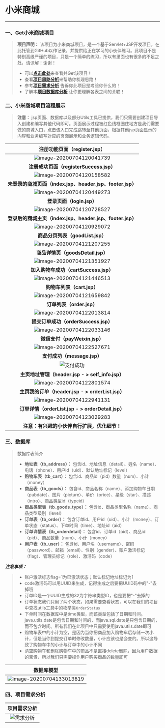 # 小米商城

------

### 一、Get小米商城项目

> **项目声明：** 该项目为小米商城项目，是一个基于Servlet+JSP开发项目，在此托管到GitHub以作记录，并提供给正在学习的小伙伴练习。此项目不是特别高级严谨的项目，只是一个简单的练习，所以有里面也有很多的不足之处，请谅解！谢谢！
>
> - 可以[**点击此处**](https://github.com/Ziphtracks/JavaLearningmanual/tree/master/project/%E5%B0%8F%E7%B1%B3%E5%95%86%E5%9F%8E/%E5%B0%8F%E7%B1%B3%E5%95%86%E5%9F%8E%E9%A1%B9%E7%9B%AE%E4%B8%8B%E8%BD%BD%E5%85%A5%E5%8F%A3)来查看并Get该项目！
> - 查看[**项目思路分析**](https://github.com/Ziphtracks/JavaLearningmanual/tree/master/project/%E5%B0%8F%E7%B1%B3%E5%95%86%E5%9F%8E/shopping)来帮助你梳理思路！
> - 参考[**项目需求分析**](https://github.com/Ziphtracks/JavaLearningmanual/tree/master/project/%E5%B0%8F%E7%B1%B3%E5%95%86%E5%9F%8E#%E5%9B%9B%E9%A1%B9%E7%9B%AE%E9%9C%80%E6%B1%82%E5%88%86%E6%9E%90) 告诉你此项目是考验你什么的！
> - 了解本[**项目数据库分析**](https://github.com/Ziphtracks/JavaLearningmanual/tree/master/project/%E5%B0%8F%E7%B1%B3%E5%95%86%E5%9F%8E#%E4%B8%89%E6%95%B0%E6%8D%AE%E5%BA%93) 让你更理解各表之间的关联！



### 二、小米商城项目流程展示

> **注意：** jsp页面、数据库以及部分Utils工具已提供，我们只需要创建项目导入创建和编写其他代码即可。页面展示过程被红色线框圈住地方是我们需要做的商城入口，点击该入口完成跳转至其他页面，根据其他jsp页面显示的内容和业务编写对应的页面展示和业务逻辑代码。

|                 注册功能页面（register.jsp）                 |
| :----------------------------------------------------------: |
| ![image-20200704120041739](https://gitee.com/Ziphtracks/Figurebed/raw/master/img/1/20200704154406.png) |
|           **注册成功页面（registerSuccess.jsp）**            |
| ![image-20200704120158582](https://gitee.com/Ziphtracks/Figurebed/raw/master/img/1/20200704154402.png) |
|  **未登录的商城页面（index.jsp、header.jsp、footer.jsp）**   |
| ![image-20200704120449273](https://gitee.com/Ziphtracks/Figurebed/raw/master/img/1/20200704154359.png) |
|                  **登录页面（login.jsp）**                   |
| ![image-20200704120728527](https://gitee.com/Ziphtracks/Figurebed/raw/master/img/1/20200704154355.png) |
|  **登录后的商城主页（index.jsp、header.jsp、footer.jsp）**   |
| ![image-20200704120929072](https://gitee.com/Ziphtracks/Figurebed/raw/master/img/1/20200704154352.png) |
|               **商品分页列表（goodList.jsp）**               |
| ![image-20200704121207255](https://gitee.com/Ziphtracks/Figurebed/raw/master/img/1/20200704154350.png) |
|              **商品详情页（goodsDetail.jsp）**               |
| ![image-20200704121351927](https://gitee.com/Ziphtracks/Figurebed/raw/master/img/1/20200704154347.png) |
|            **加入购物车成功（cartSuccess.jsp）**             |
| ![image-20200704121446513](https://gitee.com/Ziphtracks/Figurebed/raw/master/img/1/20200704154346.png) |
|                  **购物车列表（cart.jsp）**                  |
| ![image-20200704121659842](https://gitee.com/Ziphtracks/Figurebed/raw/master/img/1/20200704154343.png) |
|                  **订单列表（order.jsp）**                   |
| ![image-20200704122013814](https://gitee.com/Ziphtracks/Figurebed/raw/master/img/1/20200704154340.png) |
|             **提交订单成功（orderSuccess.jsp）**             |
| ![image-20200704122033146](https://gitee.com/Ziphtracks/Figurebed/raw/master/img/1/20200704154338.png) |
|                **微信支付（payWeixin.jsp）**                 |
| ![image-20200704122527671](https://gitee.com/Ziphtracks/Figurebed/raw/master/img/1/20200704154336.png) |
|                 **支付成功（message.jsp）**                  |
| ![支付成功](https://gitee.com/Ziphtracks/Figurebed/raw/master/img/1/20200704154334.png) |
|       **主页地址管理（header.jsp - > self_info.jsp）**       |
| ![image-20200704122801574](https://gitee.com/Ziphtracks/Figurebed/raw/master/img/1/20200704154331.png) |
|       **主页我的订单（header.jsp - > orderList.jsp）**       |
| ![image-20200704122941131](https://gitee.com/Ziphtracks/Figurebed/raw/master/img/1/20200704154329.png) |
|      **订单详情（orderList.jsp - > orderDetail.jsp）**       |
| ![image-20200704123029283](https://gitee.com/Ziphtracks/Figurebed/raw/master/img/1/20200704154327.png) |
|         **注意：有兴趣的小伙伴自行扩展，优化细节！**         |



### 三、数据库

> 数据库表简介
>
> - **地址表（tb_address）：** 包含id、地址信息（detail）、姓名（name）、电话（phone）、用户id（uid）、默认地址标记（level）
> - **购物车表（tb_cart）：** 包含id、商品id（pid）数量（num）、小计（money）
> - **商品表（tb_goods）：** 包含id、商品名称（name）、添加购物车日期（pubdate）、图片（picture）、单价（price）、星级（star）、描述（intro）、商品类型id（typeid）
> - **商品类型表（tb_goods_type）：** 包含id、商品类型名称（name）、商品类型级别（level）
> - **订单表（tb_order）：** 包含订单id、用户id（uid）、小计（money）、订单状态（status）、下单时间（time）、地址id（aid）
> - **订单详情表（tb_orderdetail）：** 包含id、订单id（oid）、商品id（pid）、商品数量（num）、小计（money）
> - **用户表（tb_user）：** 包含id、用户名（username）、密码（password）、邮箱（email）、性别（gender）、账户激活标记（flag）、管理员标记（role）、激活码（code）

***注意事项：*** 

> - 账户激活标志flag=1为已激活状态；默认标记地址标记为1
> - code激活码可以用UUID来生成，记得生成之后要把UUID码中的"-"去掉哦
> - 订单ID是一个UUID生成的32为字符串类型ID，也是要把"-"去掉的
> - 订单状态我们只用了两个状态，如果需要查看状态，可以在我们的项目中查找utils工具中的枚举类`OrderStatus`
> - 下单时间在数据库中是time类型，而该类型包括了日期和时间。java.utils.date是包含日期和时间的，而java.sql.date是只包含日期的，而不包含时间。所有我们在此项目中只需要使用java.utils.date即可
> - 购物车表中的小计为空，是因为当你把商品加入购物车后存储一次小计，但是当你到提交订单时修改数量，小计应该也是会变的。所以这导致了购物车中的小计与订单中的小计不同
> - 清空购物车和删除购物车中的商品不是直接delete删除，因为用户数据的宝贵，所以我们只需要操作用户购买商品的数量即可

|                          数据库模型                          |
| :----------------------------------------------------------: |
| ![image-20200704133013819](https://gitee.com/Ziphtracks/Figurebed/raw/master/img/1/20200704154321.png) |



### 四、项目需求分析



|                         项目需求分析                         |
| :----------------------------------------------------------: |
| ![需求分析](https://gitee.com/Ziphtracks/Figurebed/raw/master/img/1/20200704154304.png) |



